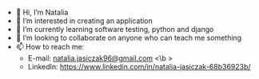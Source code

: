 - 👋 Hi, I’m Natalia
- 👀 I’m interested in creating an application
- 🌱 I’m currently learning software testing, python and django
- 💞️ I’m looking to collaborate on anyone who can teach me something
- 📫 How to reach me: 
  * E-mail: natalia.jasiczak96@gmail.com <\b >
  * LinkedIn: https://www.linkedin.com/in/natalia-jasiczak-68b36923b/

<!---
Natalia7526/Natalia7526 is a ✨ special ✨ repository because its `README.md` (this file) appears on your GitHub profile.
You can click the Preview link to take a look at your changes.
--->
